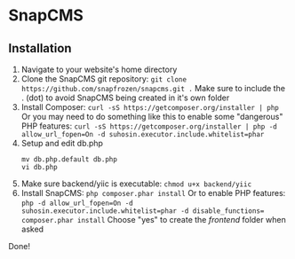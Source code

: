 SnapCMS
========

## Installation

1. Navigate to your website's home directory
2. Clone the SnapCMS git repository: 
   `git clone https://github.com/snapfrozen/snapcms.git .`
   Make sure to include the . (dot) to avoid SnapCMS being created in it's own folder
3. Install Composer: `curl -sS https://getcomposer.org/installer | php`
   Or you may need to do something like this to enable some "dangerous" PHP features: `curl -sS https://getcomposer.org/installer | php -d allow_url_fopen=On -d suhosin.executor.include.whitelist=phar`
4. Setup and edit db.php
   ```
   mv db.php.default db.php
   vi db.php
   ```
5. Make sure backend/yiic is executable: `chmod u+x backend/yiic`
6. Install SnapCMS: `php composer.phar install`
   Or to enable PHP features: `php -d allow_url_fopen=On -d suhosin.executor.include.whitelist=phar -d disable_functions= composer.phar install`
   Choose "yes" to create the *frontend* folder when asked

Done!